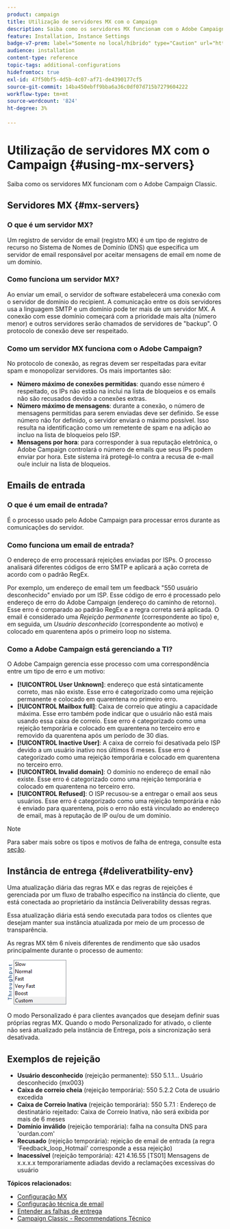 ```yaml
---
product: campaign
title: Utilização de servidores MX com o Campaign
description: Saiba como os servidores MX funcionam com o Adobe Campaign Classic
feature: Installation, Instance Settings
badge-v7-prem: label="Somente no local/híbrido" type="Caution" url="https://experienceleague.adobe.com/docs/campaign-classic/using/installing-campaign-classic/architecture-and-hosting-models/hosting-models-lp/hosting-models.html?lang=pt-BR" tooltip="Aplica-se somente a implantações locais e híbridas"
audience: installation
content-type: reference
topic-tags: additional-configurations
hidefromtoc: true
exl-id: 47f50bf5-4d5b-4c07-af71-de4390177cf5
source-git-commit: 14ba450ebff9bba6a36c0df07d715b7279604222
workflow-type: tm+mt
source-wordcount: '824'
ht-degree: 3%

---
```


# Utilização de servidores MX com o Campaign {#using-mx-servers}



Saiba como os servidores MX funcionam com o Adobe Campaign Classic.

## Servidores MX {#mx-servers}

### O que é um servidor MX?

Um registro de servidor de email (registro MX) é um tipo de registro de recurso no Sistema de Nomes de Domínio (DNS) que especifica um servidor de email responsável por aceitar mensagens de email em nome de um domínio.

### Como funciona um servidor MX?

Ao enviar um email, o servidor de software estabelecerá uma conexão com o servidor de domínio do recipient. A comunicação entre os dois servidores usa a linguagem SMTP e um domínio pode ter mais de um servidor MX. A conexão com esse domínio começará com a prioridade mais alta (número menor) e outros servidores serão chamados de servidores de &quot;backup&quot;. O protocolo de conexão deve ser respeitado.

### Como um servidor MX funciona com o Adobe Campaign?

No protocolo de conexão, as regras devem ser respeitadas para evitar spam e monopolizar servidores. Os mais importantes são:

* **Número máximo de conexões permitidas**: quando esse número é respeitado, os IPs não estão na inclui na lista de bloqueios e os emails não são recusados devido a conexões extras.
* **Número máximo de mensagens**: durante a conexão, o número de mensagens permitidas para serem enviadas deve ser definido. Se esse número não for definido, o servidor enviará o máximo possível. Isso resulta na identificação como um remetente de spam e na adição ao incluo na lista de bloqueios pelo ISP.
* **Mensagens por hora**: para corresponder à sua reputação eletrônica, o Adobe Campaign controlará o número de emails que seus IPs podem enviar por hora. Este sistema irá protegê-lo contra a recusa de e-mail ou/e incluir na lista de bloqueios.

## Emails de entrada

### O que é um email de entrada?

É o processo usado pelo Adobe Campaign para processar erros durante as comunicações do servidor.

### Como funciona um email de entrada?

O endereço de erro processará rejeições enviadas por ISPs. O processo analisará diferentes códigos de erro SMTP e aplicará a ação correta de acordo com o padrão RegEx.

Por exemplo, um endereço de email tem um feedback &quot;550 usuário desconhecido&quot; enviado por um ISP. Esse código de erro é processado pelo endereço de erro do Adobe Campaign (endereço do caminho de retorno). Esse erro é comparado ao padrão RegEx e a regra correta será aplicada. O email é considerado uma *Rejeição permanente* (correspondente ao tipo) e, em seguida, um *Usuário desconhecido* (correspondente ao motivo) e colocado em quarentena após o primeiro loop no sistema.

### Como a Adobe Campaign está gerenciando a TI?

O Adobe Campaign gerencia esse processo com uma correspondência entre um tipo de erro e um motivo:

* **[!UICONTROL User Unknown]**: endereço que está sintaticamente correto, mas não existe. Esse erro é categorizado como uma rejeição permanente e colocado em quarentena no primeiro erro.
* **[!UICONTROL Mailbox full]**: Caixa de correio que atingiu a capacidade máxima. Esse erro também pode indicar que o usuário não está mais usando essa caixa de correio. Esse erro é categorizado como uma rejeição temporária e colocado em quarentena no terceiro erro e removido da quarentena após um período de 30 dias.
* **[!UICONTROL Inactive User]**: A caixa de correio foi desativada pelo ISP devido a um usuário inativo nos últimos 6 meses. Esse erro é categorizado como uma rejeição temporária e colocado em quarentena no terceiro erro.
* **[!UICONTROL Invalid domain]**: O domínio no endereço de email não existe. Esse erro é categorizado como uma rejeição temporária e colocado em quarentena no terceiro erro.
* **[!UICONTROL Refused]**: O ISP recusou-se a entregar o email aos seus usuários. Esse erro é categorizado como uma rejeição temporária e não é enviado para quarentena, pois o erro não está vinculado ao endereço de email, mas à reputação de IP ou/ou de um domínio.

>[!NOTE]
>
>Para saber mais sobre os tipos e motivos de falha de entrega, consulte esta [seção](../../delivery/using/understanding-delivery-failures.md#delivery-failure-types-and-reasons).

## Instância de entrega {#deliveratbility-env}

Uma atualização diária das regras MX e das regras de rejeições é gerenciada por um fluxo de trabalho específico na instância do cliente, que está conectada ao proprietário da instância Deliverability dessas regras.

Essa atualização diária está sendo executada para todos os clientes que desejam manter sua instância atualizada por meio de um processo de transparência.

As regras MX têm 6 níveis diferentes de rendimento que são usados principalmente durante o processo de aumento:

![](assets/mx-rules-throughput.png)

O modo Personalizado é para clientes avançados que desejam definir suas próprias regras MX. Quando o modo Personalizado for ativado, o cliente não será atualizado pela instância de Entrega, pois a sincronização será desativada.

## Exemplos de rejeição

* **Usuário desconhecido** (rejeição permanente): 550 5.1.1... Usuário desconhecido {mx003}
* **Caixa de correio cheia** (rejeição temporária): 550 5.2.2 Cota de usuário excedida
* **Caixa de Correio Inativa** (rejeição temporária): 550 5.7.1 : Endereço de destinatário rejeitado: Caixa de Correio Inativa, não será exibida por mais de 6 meses
* **Domínio inválido** (rejeição temporária): falha na consulta DNS para &#39;ourdan.com&#39;
* **Recusado** (rejeição temporária): rejeição de email de entrada (a regra &#39;Feedback_loop_Hotmail&#39; corresponde a essa rejeição)
* **Inacessível** (rejeição temporária): 421 4.16.55 [TS01] Mensagens de x.x.x.x temporariamente adiadas devido a reclamações excessivas do usuário

**Tópicos relacionados:**
* [Configuração MX](../../installation/using/email-deliverability.md#mx-configuration)
* [Configuração técnica de email](../../installation/using/email-deliverability.md)
* [Entender as falhas de entrega](../../delivery/using/understanding-delivery-failures.md)
* [Campaign Classic - Recommendations Técnico](https://experienceleague.adobe.com/docs/deliverability-learn/deliverability-best-practice-guide/additional-resources/campaign/acc-technical-recommendations.html?lang=pt-BR)
